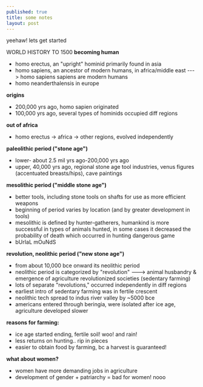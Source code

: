 ```yaml
---
published: true
title: some notes
layout: post
---
```

yeehaw! lets get started

WORLD HISTORY TO 1500
<strong>becoming human</strong>
- homo erectus, an "upright" hominid primarily found in asia
- homo sapiens, an ancestor of modern humans, in africa/middle east
  ---> homo sapiens sapiens are modern humans
- homo neanderthalensis in europe

<strong>origins</strong>
- 200,000 yrs ago, homo sapien originated
- 100,000 yrs ago, several types of hominids occupied diff regions

<strong>out of africa</strong>
- homo erectus -> africa -> other regions, evolved independently

<strong>paleolithic period ("stone age")</strong>
- lower- about 2.5 mil yrs ago-200,000 yrs ago
- upper, 40,000 yrs ago, regional stone age tool industries, 
     venus figures (accentuated breasts/hips), cave paintings

<strong>mesolithic period ("middle stone age")</strong>
- better tools, including stone tools on shafts for use as more efficient weapons
- beginning of period varies by location (and by greater development in tools)
- mesolithic is defined by hunter-gatherers, humankind is more successful in types
  of animals hunted, in some cases it decreased the probability of death which occurred
  in hunting dangerous game
- bUrIaL mOuNdS

<strong>revolution, neolithic period ("new stone age")</strong>
- from about 10,000 bce onward its neolithic period 
- neolithic period is categorized by "revolution"
  ---> animal husbandry & emergence of agriculture revolutionized societies (sedentary farming)
- lots of separate "revolutions," occurred independently in diff regions
- earliest intro of sedentary farming was in fertile crescent
- neolithic tech spread to indus river valley by ~5000 bce
- americans entered through beringia, were isolated after ice age, agriculture developed slower

<strong>reasons for farming:</strong>
- ice age started ending, fertile soil! woo! and rain!
- less returns on hunting.. rip in pieces
- easier to obtain food by farming, bc a harvest is guaranteed!

<strong>what about women?</strong>
- women have more demanding jobs in agriculture
- development of gender + patriarchy = bad for women! nooo